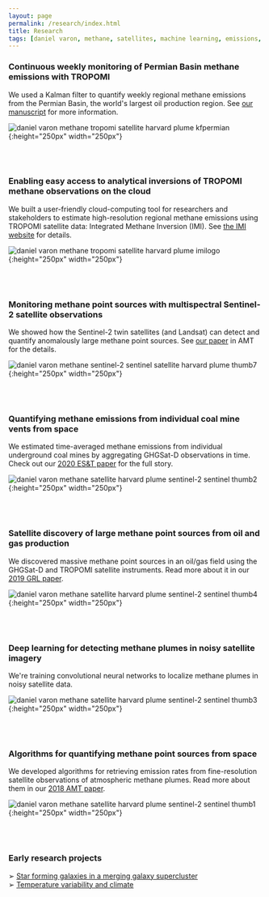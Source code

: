 ```yaml
---
layout: page
permalink: /research/index.html
title: Research
tags: [daniel varon, methane, satellites, machine learning, emissions, research, sentinel-2, sentinel]
---
```


### Continuous weekly monitoring of Permian Basin methane emissions with TROPOMI

We used a Kalman filter to quantify weekly regional methane emissions from the Permian Basin, the world's largest oil production region. See <a href="https://acp.copernicus.org/preprints/acp-2022-749/" target="_blank">our manuscript</a> for more information.

![daniel varon methane tropomi satellite harvard plume kfpermian](../images/kf_permian_image.png){:height="250px" width="250px"}

<br>
<br>

### Enabling easy access to analytical inversions of TROPOMI methane observations on the cloud

We built a user-friendly cloud-computing tool for researchers and stakeholders to estimate high-resolution regional methane emissions using TROPOMI satellite data: Integrated Methane Inversion (IMI). See <a href="https://imi.seas.harvard.edu/" target="_blank">the IMI website</a> for details.

![daniel varon methane tropomi satellite harvard plume imilogo](../images/imi_logo_small.png){:height="250px" width="250px"}

<br>
<br>

### Monitoring methane point sources with multispectral Sentinel-2 satellite observations

We showed how the Sentinel-2 twin satellites (and Landsat) can detect and quantify anomalously large methane point sources. See <a href="https://amt.copernicus.org/articles/14/2771/2021/amt-14-2771-2021.html" target="_blank">our paper</a> in AMT for the details.

![daniel varon methane sentinel-2 sentinel satellite harvard plume thumb7](../images/thumb7_projects.png){:height="250px" width="250px"}

<br>
<br>

### Quantifying methane emissions from individual coal mine vents from space

We estimated time-averaged methane emissions from individual underground coal mines by aggregating GHGSat-D observations in time. Check out our [2020 ES&T paper](https://pubs.acs.org/doi/abs/10.1021/acs.est.0c01213) for the full story. 

![daniel varon methane satellite harvard plume sentinel-2 sentinel thumb2](../images/thumb2_projects.png){:height="250px" width="250px"}

<br>
<br>

### Satellite discovery of large methane point sources from oil and gas production

We discovered massive methane point sources in an oil/gas field using the GHGSat-D and TROPOMI satellite instruments. Read more about it in our <a href="https://agupubs.onlinelibrary.wiley.com/doi/abs/10.1029/2019GL083798" target="_blank">2019 GRL paper</a>.

![daniel varon methane satellite harvard plume sentinel-2 sentinel thumb4](../images/thumb4_projects.png){:height="250px" width="250px"}

<br>
<br>

### Deep learning for detecting methane plumes in noisy satellite imagery

We're training convolutional neural networks to localize methane plumes in noisy satellite data.

![daniel varon methane satellite harvard plume sentinel-2 sentinel thumb3](../images/thumb3_projects.png){:height="250px" width="250px"}

<br>
<br>

### Algorithms for quantifying methane point sources from space

We developed algorithms for retrieving emission rates from fine-resolution satellite observations of atmospheric methane plumes. Read more about them in our <a href="https://doi.org/10.5194/amt-11-5673-2018" target="_blank">2018 AMT paper</a>.

![daniel varon methane satellite harvard plume sentinel-2 sentinel thumb1](../images/thumb1_projects.png){:height="250px" width="250px"}

<br>
<br>

### Early research projects

&#10146; [Star forming galaxies in a merging galaxy supercluster](http://www.varon.org/research/astro/)<br>
&#10146; [Temperature variability and climate](http://www.varon.org/research/climate/)
